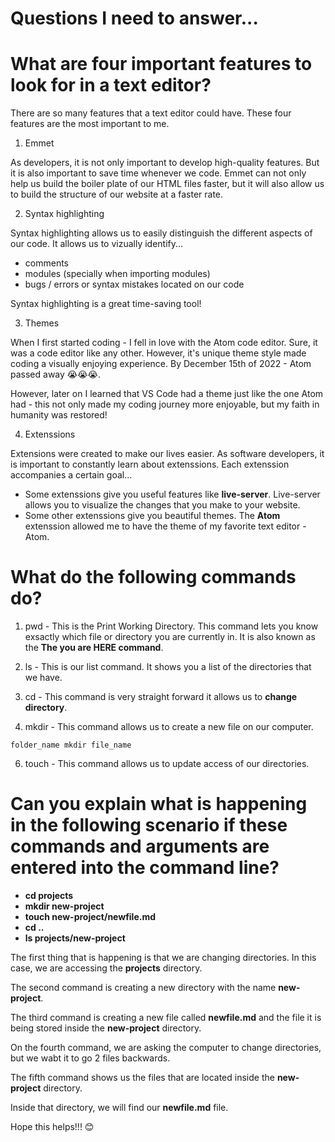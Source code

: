 # Questions I need to answer...


# What are four important features to look for in a text editor?

There are so many features that a text editor could have. 
These four features are the most important to me.

1. Emmet

As developers, it is not only important to develop high-quality features.
But it is also important to save time whenever we code.
Emmet can not only help us build the boiler plate of our HTML files faster, but it will also allow us to build the structure of our website at a faster rate.

2. Syntax highlighting

Syntax highlighting allows us to easily distinguish the different aspects of our code.
It allows us to vizually identify...
- comments
- modules (specially when importing modules)
- bugs / errors or syntax mistakes located on our code

Syntax highlighting is a great time-saving tool!

3. Themes

When I first started coding - I fell in love with the Atom code editor.
Sure, it was a code editor like any other. However, it's unique theme style made coding a visually enjoying experience.
By December 15th of 2022 - Atom passed away 😭😭😭.

However, later on I learned that VS Code had a theme just like the one Atom had - this not only made my coding journey more enjoyable, but my faith in humanity was restored!

4. Extenssions

Extensions were created to make our lives easier.
As software developers, it is important to constantly learn about extenssions.
Each extenssion accompanies a certain goal...

- Some extenssions give you useful features like **live-server**.
  Live-server allows you to visualize the changes that you make to your website.
- Some other extenssions give you beautiful themes.
  The **Atom** extenssion allowed me to have the theme of my favorite text editor - Atom.

  

# What do the following commands do? 

1. pwd - This is the Print Working Directory. This command lets you know exsactly which file or directory you are currently in.
It is also known as the **The you are HERE command**.

3. ls - This is our list command. It shows you a list of the directories that we have.
   
4. cd - This command is very straight forward it allows us to **change directory**.
   
5. mkdir - This command allows us to create a new file on our computer.

   

```
folder_name mkdir file_name 

```


6. touch - This command allows us to update access of our directories.

# Can you explain what is happening in the following scenario if these commands and arguments are entered into the command line? 


- **cd projects**
- **mkdir new-project**
- **touch new-project/newfile.md**
- **cd ..**
- **ls projects/new-project**

The first thing that is happening is that we are changing directories.
In this case, we are accessing the **projects** directory.

The second command is creating a new directory with the name **new-project**.

The third command is creating a new file called **newfile.md** and the file it is being stored inside the **new-project** directory.

On the fourth command, we are asking the computer to change directories, but we wabt it to go 2 files backwards.

The fifth command shows us the files that are located inside the **new-project** directory.

Inside that directory, we will find our **newfile.md** file.


Hope this helps!!! 😊



